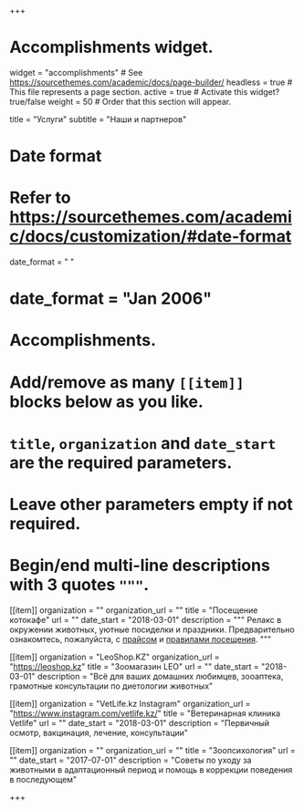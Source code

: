 +++
# Accomplishments widget.
widget = "accomplishments"  # See https://sourcethemes.com/academic/docs/page-builder/
headless = true  # This file represents a page section.
active = true  # Activate this widget? true/false
weight = 50  # Order that this section will appear.

title = "Услуги"
subtitle = "Наши и партнеров"

# Date format
#   Refer to https://sourcethemes.com/academic/docs/customization/#date-format
date_format = " "
# date_format = "Jan 2006"

# Accomplishments.
#   Add/remove as many `[[item]]` blocks below as you like.
#   `title`, `organization` and `date_start` are the required parameters.
#   Leave other parameters empty if not required.
#   Begin/end multi-line descriptions with 3 quotes `"""`.


[[item]]
  organization = ""
  organization_url = ""
  title = "Посещение котокафе"
  url = ""
  date_start = "2018-03-01"
  description = """
  Релакс в окружении животных, уютные посиделки и праздники. Предварительно ознакомтесь, пожалуйста, с [прайсом](price/) и [правилами посещения](terms/).
  """

[[item]]
  organization = "LeoShop.KZ"
  organization_url = "https://leoshop.kz"
  title = "Зоомагазин LEO"
  url = ""
  date_start = "2018-03-01"
  description = "Всё для ваших домашних любимцев, зооаптека, грамотные консультации по диетологии животных"

[[item]]
  organization = "VetLife.kz Instagram"
  organization_url = "https://www.instagram.com/vetlife.kz/"
  title = "Ветеринарная клиника Vetlife"
  url = ""
  date_start = "2018-03-01"
  description = "Первичный осмотр, вакцинация, лечение, консультации"

[[item]]
  organization = ""
  organization_url = ""
  title = "Зоопсихология"
  url = ""
  date_start = "2017-07-01"
  description = "Советы по уходу за животными в адаптационный период и помощь в коррекции поведения в последующем"

+++
